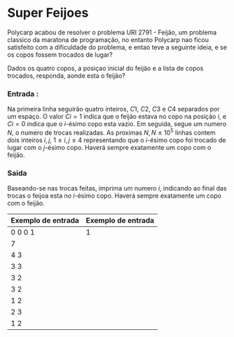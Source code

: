 # Super Feijoes

Polycarp acabou de resolver o problema URI 2791 - Feijão, um problema classico da maratona de programação, no entanto Polycarp nao ficou satisfeito com a dificuldade do problema, e entao teve a seguinte ideia, e se os copos fossem trocados de lugar?

Dados os quatro copos, a posiçao inicial do feijão  e a lista de copos trocados, responda, aonde esta o feijão?

### Entrada :
Na primeira linha seguirão quatro inteiros, $C1$, $C2$, $C3$ e $C4$ separados por um espaço. O valor $Ci=1$ indica que o feijão estava no copo na posição $i$, e $Ci=0$ indica que o $i$-ésimo copo esta vazio. 
Em seguida, segue um numero $N$, o numero de trocas realizadas. As proximas $N, N \le 10^5$ linhas contem dois inteiros $i, j$, $1 \le i, j \le 4$ representando que o  $i$-ésimo copo foi trocado de lugar com o  $j$-ésimo copo.
Haverá sempre exatamente um copo com o feijão.

### Saida
Baseando-se nas trocas feitas, imprima um numero $i$, indicando ao final das trocas o feijoa esta no  $i$-ésimo copo.
Haverá sempre exatamente um copo com o feijão.

| Exemplo de entrada | Exemplo de entrada |
|--|--|
| 0 0 0 1 | 1 |
| 7 |
| 4 3 |
| 3 3 |
| 3 2 |
| 3 2 |
| 1 2 |
| 2 3 |
| 1 2 |
